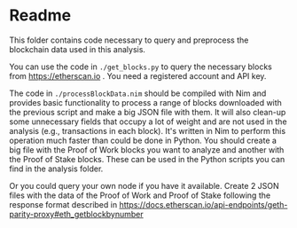 # Readme

This folder contains code necessary to query and preprocess the blockchain data used in this analysis.

You can use the code in `./get_blocks.py` to query the necessary blocks from https://etherscan.io . You need
a registered account and API key.

The code in `./processBlockData.nim` should be compiled with Nim and provides basic functionality to process a range of
blocks downloaded with the previous script and make a big JSON file with them. It will also clean-up some unnecessary fields
that occupy a lot of weight and are not used in the analysis (e.g., transactions in each block). It's written in Nim
to perform this operation much faster than could be done in Python. You should create a big file with the Proof of Work 
blocks you want to analyze and another with the Proof of Stake blocks. These can be used in the Python scripts
you can find in the analysis folder.

Or you could query your own node if you have it available. Create 2 JSON files with the data of the Proof of Work and
Proof of Stake following the response format described in https://docs.etherscan.io/api-endpoints/geth-parity-proxy#eth_getblockbynumber
